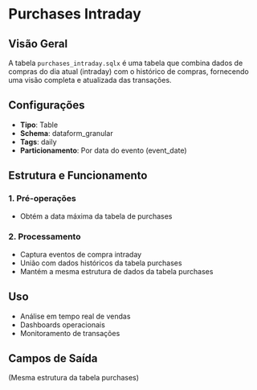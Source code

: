 # Purchases Intraday

## Visão Geral
A tabela `purchases_intraday.sqlx` é uma tabela que combina dados de compras do dia atual (intraday) com o histórico de compras, fornecendo uma visão completa e atualizada das transações.

## Configurações
- **Tipo**: Table
- **Schema**: dataform_granular
- **Tags**: daily
- **Particionamento**: Por data do evento (event_date)

## Estrutura e Funcionamento

### 1. Pré-operações
- Obtém a data máxima da tabela de purchases

### 2. Processamento
- Captura eventos de compra intraday
- União com dados históricos da tabela purchases
- Mantém a mesma estrutura de dados da tabela purchases

## Uso
- Análise em tempo real de vendas
- Dashboards operacionais
- Monitoramento de transações

## Campos de Saída
(Mesma estrutura da tabela purchases) 